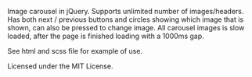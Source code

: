 Image carousel in jQuery. Supports unlimited number of images/headers. 
Has both next / previous buttons and circles showing which image that is shown, can also be pressed to change image.
All carousel images is slow loaded, after the page is finished loading with a 1000ms gap.

See html and scss file for example of use. 

Licensed under the MIT License.
